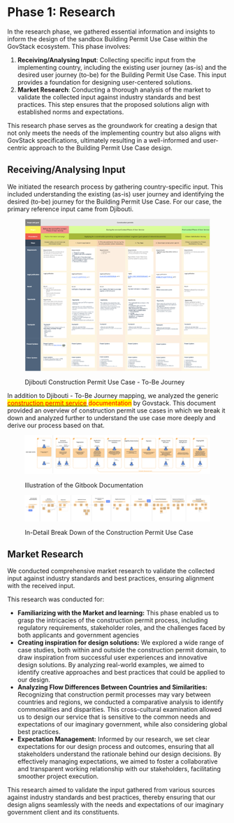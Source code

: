 # Phase 1: Research

In the research phase, we gathered essential information and insights to inform the design of the sandbox Building Permit Use Case within the GovStack ecosystem. This phase involves:

1. **Receiving/Analysing Input**: Collecting specific input from the implementing country, including the existing user journey (as-is) and the desired user journey (to-be) for the Building Permit Use Case. This input provides a foundation for designing user-centered solutions.
2. **Market Research**: Conducting a thorough analysis of the market to validate the collected input against industry standards and best practices. This step ensures that the proposed solutions align with established norms and expectations.

This research phase serves as the groundwork for creating a design that not only meets the needs of the implementing country but also aligns with GovStack specifications, ultimately resulting in a well-informed and user-centric approach to the Building Permit Use Case design.

## Receiving/Analysing Input

We initiated the research process by gathering country-specific input. This included understanding the existing (as-is) user journey and identifying the desired (to-be) journey for the Building Permit Use Case. For our case, the primary reference input came from Djibouti.

<figure><img src="../../../.gitbook/assets/image 3.png" alt=""><figcaption><p>Djibouti Construction Permit Use Case - To-Be Journey</p></figcaption></figure>

In addition to Djibouti - To-Be Journey mapping, we analyzed the generic [<mark style="color:red;">construction permit service</mark> ](https://app.gitbook.com/o/pxmRWOPoaU8fUAbbcrus/s/YLLEfCKTnmzAMDSDzJJH/\~/changes/33/product-use-case/urb-1-construction-permit-service#contributors)<mark style="color:red;">documentation</mark> by Govstack. This document provided an overview of construction permit use cases in which we break it down and analyzed further to understand the use case more deeply and derive our process based on that.

<figure><img src="../../../.gitbook/assets/Desktop - 2.png" alt=""><figcaption><p>Illustration of the Gitbook Documentation</p></figcaption></figure>

<figure><img src="../../../.gitbook/assets/Desktop - 3.png" alt=""><figcaption><p>In-Detail Break Down of the Construction Permit Use Case</p></figcaption></figure>

## Market Research

We conducted comprehensive market research to validate the collected input against industry standards and best practices, ensuring alignment with the received input.

This research was conducted for:

* **Familiarizing with the Market and learning:** This phase enabled us to grasp the intricacies of the construction permit process, including regulatory requirements, stakeholder roles, and the challenges faced by both applicants and government agencies
* **Creating inspiration for design solutions:** We explored a wide range of case studies, both within and outside the construction permit domain, to draw inspiration from successful user experiences and innovative design solutions. By analyzing real-world examples, we aimed to identify creative approaches and best practices that could be applied to our design.
* **Analyzing Flow Differences Between Countries and Similarities:** Recognizing that construction permit processes may vary between countries and regions, we conducted a comparative analysis to identify commonalities and disparities. This cross-cultural examination allowed us to design our service that is sensitive to the common needs and expectations of our imaginary government, while also considering global best practices.
* **Expectation Management:** Informed by our research, we set clear expectations for our design process and outcomes, ensuring that all stakeholders understand the rationale behind our design decisions. By effectively managing expectations, we aimed to foster a collaborative and transparent working relationship with our stakeholders, facilitating smoother project execution.

This research aimed to validate the input gathered from various sources against industry standards and best practices, thereby ensuring that our design aligns seamlessly with the needs and expectations of our imaginary government client and its constituents.
